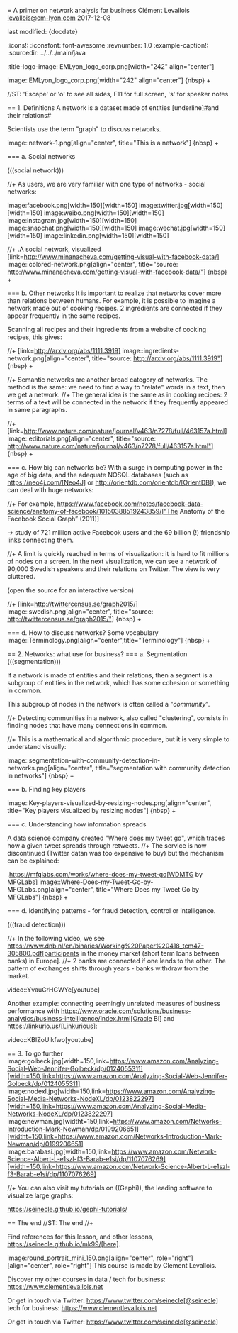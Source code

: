 = A primer on network analysis for business
Clément Levallois <levallois@em-lyon.com>
2017-12-08

last modified: {docdate}

:icons!:
:iconsfont:   font-awesome
:revnumber: 1.0
:example-caption!:
:sourcedir: ../../../main/java

:title-logo-image: EMLyon_logo_corp.png[width="242" align="center"]

image::EMLyon_logo_corp.png[width="242" align="center"]
{nbsp} +

//ST: 'Escape' or 'o' to see all sides, F11 for full screen, 's' for speaker notes


== 1. Definitions
A network is a dataset made of entities [underline]#and their relations#

Scientists use the term "graph" to discuss networks.

image::network-1.png[align="center", title="This is a network"]
{nbsp} +

=== a. Social networks

(((social network)))

//+
As users, we are very familiar with one type of networks - social networks:

image:facebook.png[width=150][width=150]
image:twitter.jpg[width=150][width=150]
image:weibo.png[width=150][width=150]
image:instagram.jpg[width=150][width=150]
image:snapchat.png[width=150][width=150]
image:wechat.jpg[width=150][width=150]
image:linkedin.png[width=150][width=150]

//+
.A social network, visualized
[link=http://www.minanacheva.com/getting-visual-with-facebook-data/]
image::colored-network.png[align="center", title="source: http://www.minanacheva.com/getting-visual-with-facebook-data/"]
{nbsp} +


=== b. Other networks
It is important to realize that networks cover more than relations between humans.
For example, it is possible to imagine a network made out of cooking recipes.
2 ingredients are connected if they appear frequently in the same recipes.

Scanning all recipes and their ingredients from a website of cooking recipes, this gives:

//+
[link=http://arxiv.org/abs/1111.3919]
image::ingredients-network.png[align="center", title="source: http://arxiv.org/abs/1111.3919"]
{nbsp} +

//+
Semantic networks are another broad category of networks.
The method is the same: we need to find a way to "relate" words in a text, then we get a network.
//+
The general idea is the same as in cooking recipes: 2 terms of a text will be connected in the network if they frequently appeared in same paragraphs.

//+
[link=http://www.nature.com/nature/journal/v463/n7278/full/463157a.html]
image::editorials.png[align="center", title="source: http://www.nature.com/nature/journal/v463/n7278/full/463157a.html"]
{nbsp} +

=== c. How big can networks be?
With a surge in computing power in the age of big data, and the adequate NOSQL databases (such as https://neo4j.com/[Neo4J] or http://orientdb.com/orientdb/[OrientDB]), we can deal with huge networks:

//+
For example, https://www.facebook.com/notes/facebook-data-science/anatomy-of-facebook/10150388519243859/[“The Anatomy of the Facebook Social Graph” (2011)]

-> study of 721 million active Facebook users and the 69 billion (!) friendship links connecting them.

//+
A limit is quickly reached in terms of visualization: it is hard to fit millions of nodes on a screen.
In the next visualization, we can see a network of 90,000 Swedish speakers and their relations on Twitter. The view is very cluttered.

(open the source for an interactive version)

//+
[link=http://twittercensus.se/graph2015/]
image::swedish.png[align="center", title="source: http://twittercensus.se/graph2015/"]
{nbsp} +


=== d. How to discuss networks? Some vocabulary
image::Terminology.png[align="center",title="Terminology"]
{nbsp} +

== 2. Networks: what use for business?
=== a. Segmentation
(((segmentation)))

If a network is made of entities and their relations, then a segment is a subgroup of entities in the network, which has some cohesion or something in common.

This subgroup of nodes in the network is often called a "*community*".

//+
Detecting communities in a network, also called "clustering", consists in finding nodes that have many connections in common.

//+
This is a mathematical and algorithmic procedure, but it is very simple to understand visually:

image::segmentation-with-community-detection-in-networks.png[align="center", title="segmentation with community detection in networks"]
{nbsp} +

=== b. Finding key players

image::Key-players-visualized-by-resizing-nodes.png[align="center", title="Key players visualized by resizing nodes"]
{nbsp} +

=== c. Understanding how information spreads

A data science company created "Where does my tweet go", which traces how a given tweet spreads through retweets.
//+
The service is now discontinued (Twitter datan was too expensive to buy) but the mechanism can be explained:

.https://mfglabs.com/works/where-does-my-tweet-go[WDMTG by MFGLabs]
image::Where-Does-my-Tweet-Go-by-MFGLabs.png[align="center", title="Where Does my Tweet Go by MFGLabs"]
{nbsp} +


=== d. Identifying patterns - for fraud detection, control or intelligence.

(((fraud detection)))

//+
In the following video, we see https://www.dnb.nl/en/binaries/Working%20Paper%20418_tcm47-305800.pdf[participants in the money market (short term loans between banks) in Europe].
//+
2 banks are connected if one lends to the other. The pattern of exchanges shifts through years - banks withdraw from the market.

video::YvauCrHGWYc[youtube]

Another example: connecting seemingly unrelated measures of business performance with https://www.oracle.com/solutions/business-analytics/business-intelligence/index.html[Oracle BI] and https://linkurio.us/[Linkurious]:

video::KBIZoUikfwo[youtube]


== 3. To go further
image:golbeck.jpg[width=150,link=https://www.amazon.com/Analyzing-Social-Web-Jennifer-Golbeck/dp/0124055311][width=150,link=https://www.amazon.com/Analyzing-Social-Web-Jennifer-Golbeck/dp/0124055311]
image:nodexl.jpg[width=150,link=https://www.amazon.com/Analyzing-Social-Media-Networks-NodeXL/dp/0123822297][width=150,link=https://www.amazon.com/Analyzing-Social-Media-Networks-NodeXL/dp/0123822297]
image:newman.jpg[widtht=150,link=https://www.amazon.com/Networks-Introduction-Mark-Newman/dp/0199206651][widtht=150,link=https://www.amazon.com/Networks-Introduction-Mark-Newman/dp/0199206651]
image:barabasi.jpg[width=150,link=https://www.amazon.com/Network-Science-Albert-L-e1szl-f3-Barab-e1si/dp/1107076269][width=150,link=https://www.amazon.com/Network-Science-Albert-L-e1szl-f3-Barab-e1si/dp/1107076269]

//+
You can also visit my tutorials on ((Gephi)), the leading software to visualize large graphs:

https://seinecle.github.io/gephi-tutorials/

== The end
//ST: The end
//+

Find references for this lesson, and other lessons, https://seinecle.github.io/mk99/[here].

image:round_portrait_mini_150.png[align="center", role="right"][align="center", role="right"]
This course is made by Clement Levallois.

Discover my other courses in data / tech for business: https://www.clementlevallois.net

Or get in touch via Twitter: https://www.twitter.com/seinecle[@seinecle]
tech for business: https://www.clementlevallois.net

Or get in touch via Twitter: https://www.twitter.com/seinecle[@seinecle]
